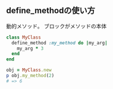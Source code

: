 ## define_methodの使い方

動的メソッド。
ブロックがメソッドの本体

```ruby
class MyClass
  define_method :my_method do |my_arg|
    my_arg * 3
  end
end

obj = MyClass.new
p obj.my_method(2)
# => 6
```
